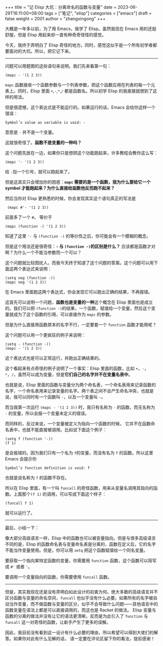 +++
title = "记 Elisp 大坑：分离命名的函数与变量"
date = 2023-06-29T16:11:00+08:00
tags = ["笔记", "elisp"]
categories = ["emacs"]
draft = false
weight = 2001
author = "zhangxingong"
+++


大概是一年多以前，为了用 Emacs，我学了 Elisp。虽然我现在 Emacs 用的还挺舒服，但是 Elisp 用起来却一直有种奇奇怪怪的感觉。

今天，我终于弄明白了 Elisp 奇怪的地方。同时，感觉这似乎是一个所有初学者都要面对的大坑。所以，把它记下来。

* * *

问题可以用题图的这些语句来说明。我们先来看第一句：

    (mapc - '(1 2 3))

`mapc` 函数接收一个函数参数与一个列表参数，把这个函数应用在列表的每一个元素上。同时，Elisp 里面 `+`,`-`,`*`,`/` 都是函数名。所以初学 Elisp 的我直接就想到了这样的用法。

但是很遗憾，这个表达式是不能运行的。如果运行的话，Emacs 会给你这样一个错误：

    Symbol’s value as variable is void: -

意思是 `-` 并不是一个变量。

这就很奇怪了。**函数不是变量的一种吗？**

这个问题先放在一边，如果你只是想把这个功能跑起来，许多教程会教你这么写：

    (mapc '- '(1 2 3))

给 `-`加一个引号，就可以跑起来了。

但是这其实只会增加你的困惑：**`mapc` 需要的是一个函数，我为什么要给它一个 symbol 才能跑起来？为什么直接给函数他反而跑不起来？**

然后当你对 Elisp 更熟悉的时候，你会发现其实这个语句真正的写法是

     (mapc #'- '(1 2 3))

前面多了一个 `#`， 等价于

    (mapc (function -) '(1 2 3))

知道了这里 `'-` 与 `(function -)` 的等价性之后，你可能会有一个模糊的概念。

但是这个用法还是很奇怪：**`-` 与 `(function -)`的区别是什么？** 应该都是函数才对啊？为什么一个不能当参数而一个可以？

这个问题就比较困扰人。而我今天终于知道了这个问题的答案。这个问题可以用下面这两个表达式来说明：

    (setq neg (function -))
    (mapc neg '(1 2 3))

在 Emacs 里面跑这两个表达式，你会发现它可以跑出正确的结果，不再报错。

这首先可以说明一个问题，**函数也是变量的一种**这个概念在 Elisp 里面也是成立的。我们可以把 `(function -)`的结果，一个函数，赋值给一个变量，然后这个变量就成为了这个函数的引用，可以直接作为 `mapc` 的参数。

但是为什么直接用函数原本的名字不行，一定要套一个 `function` 函数才能用呢？

这个问题可以用一个更疯狂的例子来说明：

    (setq - (function -))
    (mapc - '(1 2 3))

这个表达式也是可以正常运行，并跑出正确结果的。

这个看起来有点奇怪的例子说明了一个事实：Elisp 里面的函数，比如 `+`，`-`，`*`，`/`，虽然可以成为变量，但是**它们自己的名字并不在变量名表中**。

也就是说，Elisp 里面的函数与变量分为两个命名表，一个命名表用来记录函数的名字，一个命名表用来记录变量的名字。两个表之间不会产生命名冲突，也就是说，我可以同时有一个函数叫 `-`，以及一个变量叫 `-`。

而当我第一次运行 `(mapc - '(1 2 3))` 时，我只有名称为 `-` 的函数，而无名称为 `-` 的变量，所以会报一个变量未定义的错误。

而同样的，反过来说，一个变量被定义为指向一个函数的时候， 它并不在函数命名表中，也就不能直接被调用。比如说下面这个例子：

    (setq f (function '-))
    (f 1)

是会报错的。因为我们只有一个名为 `f`的变量，而没有名为 `f` 的函数。所以这里 Emacs 会提示你

    Symbol’s function definition is void: f 

也就是说名称为 `f` 的函数不存在。

所以在 Elisp 里面，有一个叫 `funcall` 的奇怪函数，用来从变量名调用其指向的函数。上面那个`(f 1)` 的调用，可以写成下面这个样子：

    (funcall f 1) 

就可以运行了。

* * *

最后，小结一下：

像大部分高级语言一样，Elisp 中的函数也可以被变量指向。但是与很多高级语言不同的是，Elisp 的函数命名表与变量命名表是分离的，函数在定义后，它的名字不能当作变量使用。但是，你可以用 `setq` 把这个函数赋值给一个同名变量。

要获取一个指向某特定函数的变量，你需要用 `function` 函数，这个函数可以简写成 `#'` 或者 `'`。

要调用一个变量指向的函数，你需要使用 `funcall` 函数。

* * *

但是，其实我现在还是没有弄明白如此设计的初衷为何。绝大多数的高级语言并不区分函数与变量的命名空间，`funcall` 也似乎没有什么必要。如果所有的名字被自动当作变量，而不做函数与变量的区分，似乎不会导致什么问题——其他语言中的函数变量在语法上都是可以直接调用的，而这也是 Racket 的做法。 Elisp 变量与函数的分离的做法并没有让它的语法更清晰，反而是为此引入了 `function` 与 `funcall` 这一对奇怪的函数，让新手产生了更多的误解。

因此，我目前没有看到这一设计有什么必要的理由，所以希望可以得到大佬们的解答。如果你对此有什么见解的话， 请一定要在评论区留下你的看法，提前感谢！
